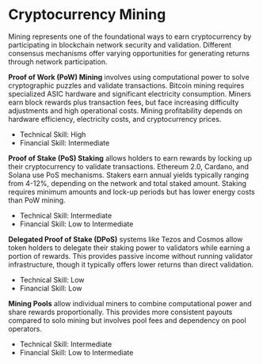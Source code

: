 # Cryptocurrency Mining

Mining represents one of the foundational ways to earn cryptocurrency by participating in blockchain network security and validation. Different consensus mechanisms offer varying opportunities for generating returns through network participation.

**Proof of Work (PoW) Mining** involves using computational power to solve cryptographic puzzles and validate transactions. Bitcoin mining requires specialized ASIC hardware and significant electricity consumption. Miners earn block rewards plus transaction fees, but face increasing difficulty adjustments and high operational costs. Mining profitability depends on hardware efficiency, electricity costs, and cryptocurrency prices.
- Technical Skill: High
- Financial Skill: Intermediate

**Proof of Stake (PoS) Staking** allows holders to earn rewards by locking up their cryptocurrency to validate transactions. Ethereum 2.0, Cardano, and Solana use PoS mechanisms. Stakers earn annual yields typically ranging from 4-12%, depending on the network and total staked amount. Staking requires minimum amounts and lock-up periods but has lower energy costs than PoW mining.
- Technical Skill: Intermediate
- Financial Skill: Low to Intermediate

**Delegated Proof of Stake (DPoS)** systems like Tezos and Cosmos allow token holders to delegate their staking power to validators while earning a portion of rewards. This provides passive income without running validator infrastructure, though it typically offers lower returns than direct validation.
- Technical Skill: Low
- Financial Skill: Low

**Mining Pools** allow individual miners to combine computational power and share rewards proportionally. This provides more consistent payouts compared to solo mining but involves pool fees and dependency on pool operators.
- Technical Skill: Intermediate
- Financial Skill: Low to Intermediate
